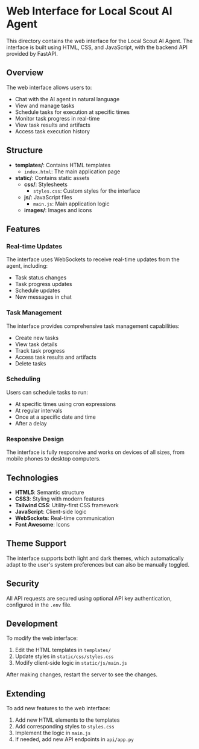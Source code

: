 # Web Interface for Local Scout AI Agent

This directory contains the web interface for the Local Scout AI Agent. The interface is built using HTML, CSS, and JavaScript, with the backend API provided by FastAPI.

## Overview

The web interface allows users to:

- Chat with the AI agent in natural language
- View and manage tasks
- Schedule tasks for execution at specific times
- Monitor task progress in real-time
- View task results and artifacts
- Access task execution history

## Structure

- **templates/**: Contains HTML templates
  - `index.html`: The main application page
- **static/**: Contains static assets
  - **css/**: Stylesheets
    - `styles.css`: Custom styles for the interface
  - **js/**: JavaScript files
    - `main.js`: Main application logic
  - **images/**: Images and icons

## Features

### Real-time Updates

The interface uses WebSockets to receive real-time updates from the agent, including:

- Task status changes
- Task progress updates
- Schedule updates
- New messages in chat

### Task Management

The interface provides comprehensive task management capabilities:

- Create new tasks
- View task details
- Track task progress
- Access task results and artifacts
- Delete tasks

### Scheduling

Users can schedule tasks to run:

- At specific times using cron expressions
- At regular intervals
- Once at a specific date and time
- After a delay

### Responsive Design

The interface is fully responsive and works on devices of all sizes, from mobile phones to desktop computers.

## Technologies

- **HTML5**: Semantic structure
- **CSS3**: Styling with modern features
- **Tailwind CSS**: Utility-first CSS framework
- **JavaScript**: Client-side logic
- **WebSockets**: Real-time communication
- **Font Awesome**: Icons

## Theme Support

The interface supports both light and dark themes, which automatically adapt to the user's system preferences but can also be manually toggled.

## Security

All API requests are secured using optional API key authentication, configured in the `.env` file.

## Development

To modify the web interface:

1. Edit the HTML templates in `templates/`
2. Update styles in `static/css/styles.css`
3. Modify client-side logic in `static/js/main.js`

After making changes, restart the server to see the changes.

## Extending

To add new features to the web interface:

1. Add new HTML elements to the templates
2. Add corresponding styles to `styles.css`
3. Implement the logic in `main.js`
4. If needed, add new API endpoints in `api/app.py`